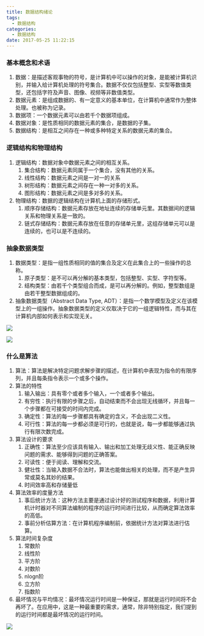 ```yaml
---
title: 数据结构绪论
tags:
  - 数据结构
categories:
  - 数据结构
date: 2017-05-25 11:22:15
---
```

### 基本概念和术语
1. 数据：是描述客观事物的符号，是计算机中可以操作的对象，是能被计算机识别，并输入给计算机处理的符号集合。数据不仅仅包括整型、实型等数值类型，还包括字符及声音、图像、视频等非数值类型。
2. 数据元素：是组成数据的、有一定意义的基本单位，在计算机中通常作为整体处理。也被称为记录。
3. 数据项：一个数据元素可以由若千个数据项组成。
4. 数据对象：是性质相同的数据元素的集合，是数据的子集。
5. 数据结构：是相互之间存在一种或多种特定关系的数据元素的集合。

<!-- more -->

### 逻辑结构和物理结构
1. 逻辑结构：数据对象中数据元素之间的相互关系。
    1. 集合结构：数据元素同属于一个集合，没有其他的关系。
    2. 线性结构：数据元素之间是一对一的关系
    3. 树形结构：数据元素之间存在一种一对多的关系。
    4. 图形结构：数据元素之间是多对多的关系。
2. 物理结构：数据的逻辑结构在计算机上面的存储形式。
    1. 顺序存储结构：数据元素存放在地址连续的存储单元里。其数据间的逻辑关系和物理关系是一致的。
    2. 链式存储结构：数据元素存放在任意的存储单元里，这组存储单元可以是连续的，也可以是不连续的。

### 抽象数据类型
1. 数据类型：是指一组性质相同的值的集合及定义在此集合上的一些操作的总称。
    1. 原子类型：是不可以再分解的基本类型，包括整型、实型、字符型等。
    2. 结构类型：由若千个类型组合而成，是可以再分解的。例如，整型数组是由若干整型数据组成的。
2. 抽象数据类型（Abstract Data Type, ADT）：是指一个数学模型及定义在该模型上的一组操作。抽象数据类型的定义仅取决于它的一组逻辑特性，而与其在计算机内部如何表示和实现无关。

![](https://ws1.sinaimg.cn/large/5cc1a78ely1fsojc5cremj20j3070afd.jpg)

![](https://ws1.sinaimg.cn/large/5cc1a78ely1fsojce6x4ij20cx06x777.jpg)

### 什么是算法
1. 算法：算法是解决特定问题求解步骤的描述，在计算机中表现为指令的有限序列，并且每条指令表示一个或多个操作。
2. 算法的特性
    1. 输入输出：具有零个或者多个输入，一个或者多个输出。
    2. 有穷性：执行有限的步骤之后，自动结束而不会出现无线循环，并且每一个步骤都在可接受的时间内完成。
    3. 确定性：算法的每一步骤都具有确定的含义，不会出现二义性。
    4. 可行性：算法的每一步都必须是可行的，也就是说，每一步都能够通过执行有限次数完成。
3. 算法设计的要求
    1. 正确性：算法至少应该具有输入、输出和加工处理无歧义性、能正确反映问题的需求、能够得到问题的正确答案。
    2. 可读性：便于阅读、理解和交流。
    3. 健壮性：当输入数据不合法时，算法也能做出相关的处理，而不是产生异常或莫名其妙的结果。
    4. 时间效率高和存储量低
4. 算法效率的度量方法
    1. 事后统计方法：这种方法主要是通过设计好的测试程序和数据，利用计算机计时器对不同算法编制的程序的运行时间进行比较，从而确定算法效率的高低。
    2. 事前分析估算方法：在计算机程序编制前，依据统计方法对算法进行估算。
5. 算法时间复杂度
    1. 常数阶
    2. 线性阶
    3. 平方阶
    4. 对数阶
    5. nlogn阶
    6. 立方阶
    7. 指数阶
6. 最坏情况与平均情况：最坏情况运行时间是一种保证，那就是运行时间将不会再坏了。在应用中，这是一种最重要的需求，通常，除非特别指定，我们提到的运行时间都是最坏情况的运行时间。

![](https://ws1.sinaimg.cn/large/5cc1a78ely1fsojfsujtsj20j802a3zg.jpg)
